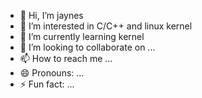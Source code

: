- 👋 Hi, I’m jaynes
- 👀 I’m interested in C/C++ and linux kernel
- 🌱 I’m currently learning kernel
- 💞️ I’m looking to collaborate on ...
- 📫 How to reach me ...
- 😄 Pronouns: ...
- ⚡ Fun fact: ...

<!---
qujiayi01/qujiayi01 is a ✨ special ✨ repository because its `README.md` (this file) appears on your GitHub profile.
You can click the Preview link to take a look at your changes.
--->
